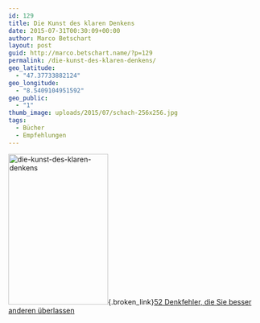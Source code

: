 ```yaml
---
id: 129
title: Die Kunst des klaren Denkens
date: 2015-07-31T00:30:09+00:00
author: Marco Betschart
layout: post
guid: http://marco.betschart.name/?p=129
permalink: /die-kunst-des-klaren-denkens/
geo_latitude:
  - "47.37733882124"
geo_longitude:
  - "8.5409104951592"
geo_public:
  - "1"
thumb_image: uploads/2015/07/schach-256x256.jpg
tags:
  - Bücher
  - Empfehlungen
---
```

[<img class=" size-medium wp-image-195 alignleft" src="http://blog.marco.betschart.nameuploads/2015/07/die-kunst-des-klaren-denkens-198x300.jpg" alt="die-kunst-des-klaren-denkens" width="198" height="300" srcset="http://dev.marco-betschart.localuploads/2015/07/die-kunst-des-klaren-denkens-198x300.jpg 198w, http://dev.marco-betschart.localuploads/2015/07/die-kunst-des-klaren-denkens-678x1024.jpg 678w, http://dev.marco-betschart.localuploads/2015/07/die-kunst-des-klaren-denkens-127x192.jpg 127w, http://dev.marco-betschart.localuploads/2015/07/die-kunst-des-klaren-denkens.jpg 1400w" sizes="(max-width: 198px) 100vw, 198px" />](http://blog.marco.betschart.nameuploads/2015/07/die-kunst-des-klaren-denkens.jpg){.broken_link}[52 Denkfehler, die Sie besser anderen überlassen](https://itunes.apple.com/ch/audiobook/die-kunst-des-klaren-denkens./id526969375)

<div id="geo-post-129" class="geo geo-post" style="display: none">
  <span class="latitude">47.3773388</span><span class="longitude">8.5409105</span>
</div>